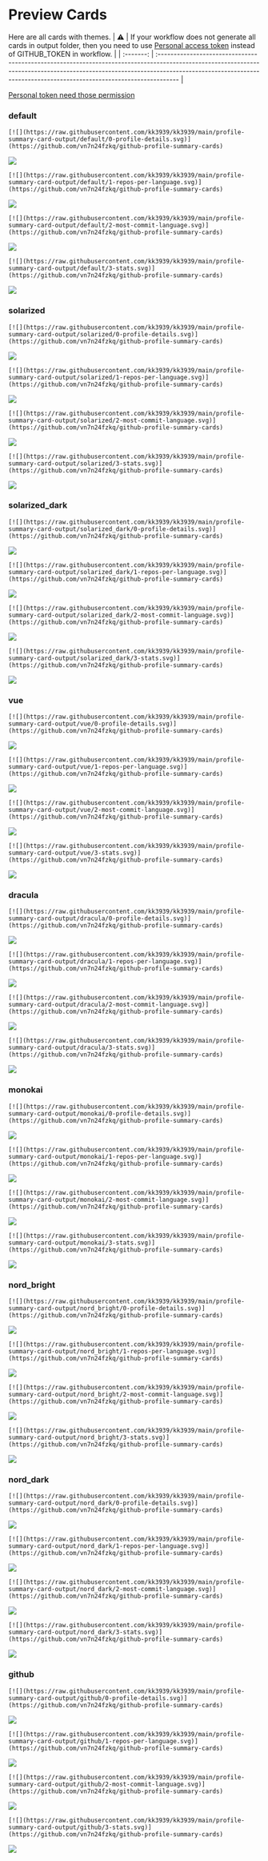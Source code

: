 
# Preview Cards

Here are all cards with themes.
| :warning: | If your workflow does not generate all cards in output folder, then you need to use [Personal access token](https://docs.github.com/en/actions/configuring-and-managing-workflows/creating-and-storing-encrypted-secrets) instead of GITHUB_TOKEN in workflow. |
| :-------: | :------------------------------------------------------------------------------------------------------------------------------------------------------------------------------------------------------------------------------------------------ |

[Personal token need those permission](https://github.com/vn7n24fzkq/github-profile-summary-cards/wiki/Personal-access-token-permissions)


### default


```
[![](https://raw.githubusercontent.com/kk3939/kk3939/main/profile-summary-card-output/default/0-profile-details.svg)](https://github.com/vn7n24fzkq/github-profile-summary-cards)
```
![](https://raw.githubusercontent.com/kk3939/kk3939/main/profile-summary-card-output/default/0-profile-details.svg)


```
[![](https://raw.githubusercontent.com/kk3939/kk3939/main/profile-summary-card-output/default/1-repos-per-language.svg)](https://github.com/vn7n24fzkq/github-profile-summary-cards)
```
![](https://raw.githubusercontent.com/kk3939/kk3939/main/profile-summary-card-output/default/1-repos-per-language.svg)


```
[![](https://raw.githubusercontent.com/kk3939/kk3939/main/profile-summary-card-output/default/2-most-commit-language.svg)](https://github.com/vn7n24fzkq/github-profile-summary-cards)
```
![](https://raw.githubusercontent.com/kk3939/kk3939/main/profile-summary-card-output/default/2-most-commit-language.svg)


```
[![](https://raw.githubusercontent.com/kk3939/kk3939/main/profile-summary-card-output/default/3-stats.svg)](https://github.com/vn7n24fzkq/github-profile-summary-cards)
```
![](https://raw.githubusercontent.com/kk3939/kk3939/main/profile-summary-card-output/default/3-stats.svg)


### solarized


```
[![](https://raw.githubusercontent.com/kk3939/kk3939/main/profile-summary-card-output/solarized/0-profile-details.svg)](https://github.com/vn7n24fzkq/github-profile-summary-cards)
```
![](https://raw.githubusercontent.com/kk3939/kk3939/main/profile-summary-card-output/solarized/0-profile-details.svg)


```
[![](https://raw.githubusercontent.com/kk3939/kk3939/main/profile-summary-card-output/solarized/1-repos-per-language.svg)](https://github.com/vn7n24fzkq/github-profile-summary-cards)
```
![](https://raw.githubusercontent.com/kk3939/kk3939/main/profile-summary-card-output/solarized/1-repos-per-language.svg)


```
[![](https://raw.githubusercontent.com/kk3939/kk3939/main/profile-summary-card-output/solarized/2-most-commit-language.svg)](https://github.com/vn7n24fzkq/github-profile-summary-cards)
```
![](https://raw.githubusercontent.com/kk3939/kk3939/main/profile-summary-card-output/solarized/2-most-commit-language.svg)


```
[![](https://raw.githubusercontent.com/kk3939/kk3939/main/profile-summary-card-output/solarized/3-stats.svg)](https://github.com/vn7n24fzkq/github-profile-summary-cards)
```
![](https://raw.githubusercontent.com/kk3939/kk3939/main/profile-summary-card-output/solarized/3-stats.svg)


### solarized_dark


```
[![](https://raw.githubusercontent.com/kk3939/kk3939/main/profile-summary-card-output/solarized_dark/0-profile-details.svg)](https://github.com/vn7n24fzkq/github-profile-summary-cards)
```
![](https://raw.githubusercontent.com/kk3939/kk3939/main/profile-summary-card-output/solarized_dark/0-profile-details.svg)


```
[![](https://raw.githubusercontent.com/kk3939/kk3939/main/profile-summary-card-output/solarized_dark/1-repos-per-language.svg)](https://github.com/vn7n24fzkq/github-profile-summary-cards)
```
![](https://raw.githubusercontent.com/kk3939/kk3939/main/profile-summary-card-output/solarized_dark/1-repos-per-language.svg)


```
[![](https://raw.githubusercontent.com/kk3939/kk3939/main/profile-summary-card-output/solarized_dark/2-most-commit-language.svg)](https://github.com/vn7n24fzkq/github-profile-summary-cards)
```
![](https://raw.githubusercontent.com/kk3939/kk3939/main/profile-summary-card-output/solarized_dark/2-most-commit-language.svg)


```
[![](https://raw.githubusercontent.com/kk3939/kk3939/main/profile-summary-card-output/solarized_dark/3-stats.svg)](https://github.com/vn7n24fzkq/github-profile-summary-cards)
```
![](https://raw.githubusercontent.com/kk3939/kk3939/main/profile-summary-card-output/solarized_dark/3-stats.svg)


### vue


```
[![](https://raw.githubusercontent.com/kk3939/kk3939/main/profile-summary-card-output/vue/0-profile-details.svg)](https://github.com/vn7n24fzkq/github-profile-summary-cards)
```
![](https://raw.githubusercontent.com/kk3939/kk3939/main/profile-summary-card-output/vue/0-profile-details.svg)


```
[![](https://raw.githubusercontent.com/kk3939/kk3939/main/profile-summary-card-output/vue/1-repos-per-language.svg)](https://github.com/vn7n24fzkq/github-profile-summary-cards)
```
![](https://raw.githubusercontent.com/kk3939/kk3939/main/profile-summary-card-output/vue/1-repos-per-language.svg)


```
[![](https://raw.githubusercontent.com/kk3939/kk3939/main/profile-summary-card-output/vue/2-most-commit-language.svg)](https://github.com/vn7n24fzkq/github-profile-summary-cards)
```
![](https://raw.githubusercontent.com/kk3939/kk3939/main/profile-summary-card-output/vue/2-most-commit-language.svg)


```
[![](https://raw.githubusercontent.com/kk3939/kk3939/main/profile-summary-card-output/vue/3-stats.svg)](https://github.com/vn7n24fzkq/github-profile-summary-cards)
```
![](https://raw.githubusercontent.com/kk3939/kk3939/main/profile-summary-card-output/vue/3-stats.svg)


### dracula


```
[![](https://raw.githubusercontent.com/kk3939/kk3939/main/profile-summary-card-output/dracula/0-profile-details.svg)](https://github.com/vn7n24fzkq/github-profile-summary-cards)
```
![](https://raw.githubusercontent.com/kk3939/kk3939/main/profile-summary-card-output/dracula/0-profile-details.svg)


```
[![](https://raw.githubusercontent.com/kk3939/kk3939/main/profile-summary-card-output/dracula/1-repos-per-language.svg)](https://github.com/vn7n24fzkq/github-profile-summary-cards)
```
![](https://raw.githubusercontent.com/kk3939/kk3939/main/profile-summary-card-output/dracula/1-repos-per-language.svg)


```
[![](https://raw.githubusercontent.com/kk3939/kk3939/main/profile-summary-card-output/dracula/2-most-commit-language.svg)](https://github.com/vn7n24fzkq/github-profile-summary-cards)
```
![](https://raw.githubusercontent.com/kk3939/kk3939/main/profile-summary-card-output/dracula/2-most-commit-language.svg)


```
[![](https://raw.githubusercontent.com/kk3939/kk3939/main/profile-summary-card-output/dracula/3-stats.svg)](https://github.com/vn7n24fzkq/github-profile-summary-cards)
```
![](https://raw.githubusercontent.com/kk3939/kk3939/main/profile-summary-card-output/dracula/3-stats.svg)


### monokai


```
[![](https://raw.githubusercontent.com/kk3939/kk3939/main/profile-summary-card-output/monokai/0-profile-details.svg)](https://github.com/vn7n24fzkq/github-profile-summary-cards)
```
![](https://raw.githubusercontent.com/kk3939/kk3939/main/profile-summary-card-output/monokai/0-profile-details.svg)


```
[![](https://raw.githubusercontent.com/kk3939/kk3939/main/profile-summary-card-output/monokai/1-repos-per-language.svg)](https://github.com/vn7n24fzkq/github-profile-summary-cards)
```
![](https://raw.githubusercontent.com/kk3939/kk3939/main/profile-summary-card-output/monokai/1-repos-per-language.svg)


```
[![](https://raw.githubusercontent.com/kk3939/kk3939/main/profile-summary-card-output/monokai/2-most-commit-language.svg)](https://github.com/vn7n24fzkq/github-profile-summary-cards)
```
![](https://raw.githubusercontent.com/kk3939/kk3939/main/profile-summary-card-output/monokai/2-most-commit-language.svg)


```
[![](https://raw.githubusercontent.com/kk3939/kk3939/main/profile-summary-card-output/monokai/3-stats.svg)](https://github.com/vn7n24fzkq/github-profile-summary-cards)
```
![](https://raw.githubusercontent.com/kk3939/kk3939/main/profile-summary-card-output/monokai/3-stats.svg)


### nord_bright


```
[![](https://raw.githubusercontent.com/kk3939/kk3939/main/profile-summary-card-output/nord_bright/0-profile-details.svg)](https://github.com/vn7n24fzkq/github-profile-summary-cards)
```
![](https://raw.githubusercontent.com/kk3939/kk3939/main/profile-summary-card-output/nord_bright/0-profile-details.svg)


```
[![](https://raw.githubusercontent.com/kk3939/kk3939/main/profile-summary-card-output/nord_bright/1-repos-per-language.svg)](https://github.com/vn7n24fzkq/github-profile-summary-cards)
```
![](https://raw.githubusercontent.com/kk3939/kk3939/main/profile-summary-card-output/nord_bright/1-repos-per-language.svg)


```
[![](https://raw.githubusercontent.com/kk3939/kk3939/main/profile-summary-card-output/nord_bright/2-most-commit-language.svg)](https://github.com/vn7n24fzkq/github-profile-summary-cards)
```
![](https://raw.githubusercontent.com/kk3939/kk3939/main/profile-summary-card-output/nord_bright/2-most-commit-language.svg)


```
[![](https://raw.githubusercontent.com/kk3939/kk3939/main/profile-summary-card-output/nord_bright/3-stats.svg)](https://github.com/vn7n24fzkq/github-profile-summary-cards)
```
![](https://raw.githubusercontent.com/kk3939/kk3939/main/profile-summary-card-output/nord_bright/3-stats.svg)


### nord_dark


```
[![](https://raw.githubusercontent.com/kk3939/kk3939/main/profile-summary-card-output/nord_dark/0-profile-details.svg)](https://github.com/vn7n24fzkq/github-profile-summary-cards)
```
![](https://raw.githubusercontent.com/kk3939/kk3939/main/profile-summary-card-output/nord_dark/0-profile-details.svg)


```
[![](https://raw.githubusercontent.com/kk3939/kk3939/main/profile-summary-card-output/nord_dark/1-repos-per-language.svg)](https://github.com/vn7n24fzkq/github-profile-summary-cards)
```
![](https://raw.githubusercontent.com/kk3939/kk3939/main/profile-summary-card-output/nord_dark/1-repos-per-language.svg)


```
[![](https://raw.githubusercontent.com/kk3939/kk3939/main/profile-summary-card-output/nord_dark/2-most-commit-language.svg)](https://github.com/vn7n24fzkq/github-profile-summary-cards)
```
![](https://raw.githubusercontent.com/kk3939/kk3939/main/profile-summary-card-output/nord_dark/2-most-commit-language.svg)


```
[![](https://raw.githubusercontent.com/kk3939/kk3939/main/profile-summary-card-output/nord_dark/3-stats.svg)](https://github.com/vn7n24fzkq/github-profile-summary-cards)
```
![](https://raw.githubusercontent.com/kk3939/kk3939/main/profile-summary-card-output/nord_dark/3-stats.svg)


### github


```
[![](https://raw.githubusercontent.com/kk3939/kk3939/main/profile-summary-card-output/github/0-profile-details.svg)](https://github.com/vn7n24fzkq/github-profile-summary-cards)
```
![](https://raw.githubusercontent.com/kk3939/kk3939/main/profile-summary-card-output/github/0-profile-details.svg)


```
[![](https://raw.githubusercontent.com/kk3939/kk3939/main/profile-summary-card-output/github/1-repos-per-language.svg)](https://github.com/vn7n24fzkq/github-profile-summary-cards)
```
![](https://raw.githubusercontent.com/kk3939/kk3939/main/profile-summary-card-output/github/1-repos-per-language.svg)


```
[![](https://raw.githubusercontent.com/kk3939/kk3939/main/profile-summary-card-output/github/2-most-commit-language.svg)](https://github.com/vn7n24fzkq/github-profile-summary-cards)
```
![](https://raw.githubusercontent.com/kk3939/kk3939/main/profile-summary-card-output/github/2-most-commit-language.svg)


```
[![](https://raw.githubusercontent.com/kk3939/kk3939/main/profile-summary-card-output/github/3-stats.svg)](https://github.com/vn7n24fzkq/github-profile-summary-cards)
```
![](https://raw.githubusercontent.com/kk3939/kk3939/main/profile-summary-card-output/github/3-stats.svg)

